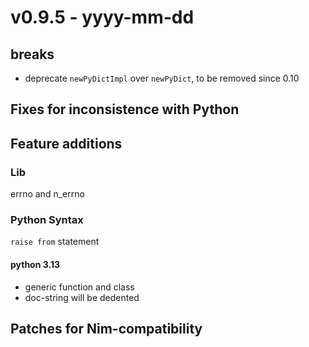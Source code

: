 
# v0.9.5 - yyyy-mm-dd

## breaks

- deprecate `newPyDictImpl` over `newPyDict`, to be removed since 0.10

## Fixes for inconsistence with Python

## Feature additions
### Lib
errno and n_errno
### Python Syntax
`raise from` statement
#### python 3.13
- generic function and class
- doc-string will be dedented

## Patches for Nim-compatibility